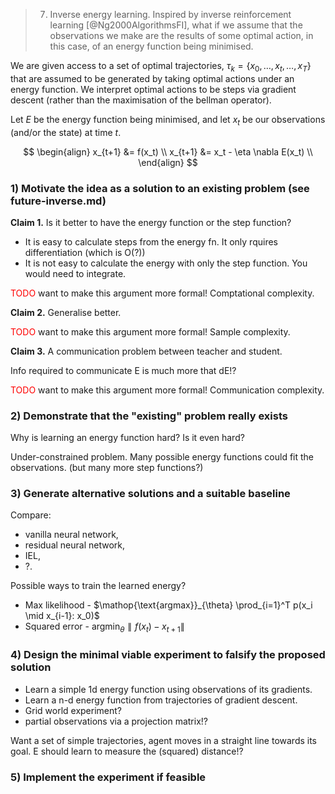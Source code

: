 > 7. Inverse energy learning. Inspired by inverse reinforcement learning [@Ng2000AlgorithmsFI], what if we assume that the observations we make are the results of some optimal action, in this case, of an energy function being minimised.

We are given access to a set of optimal trajectories, $\tau_k = \{x_0, \dots, x_t, \dots, x_T\}$ that are assumed to be generated by taking optimal actions under an energy function. We interpret optimal actions to be steps via gradient descent (rather than the maximisation of the bellman operator).

Let $E$ be the energy function being minimised, and let $x_t$ be our observations (and/or the state) at time $t$.

$$
\begin{align}
x_{t+1} &= f(x_t) \\
x_{t+1} &= x_t - \eta \nabla E(x_t) \\
\end{align}
$$

### 1) Motivate the idea as a solution to an existing problem (see future-inverse.md)

__Claim 1.__ Is it better to have the energy function or the step function?

- It is easy to calculate steps from the energy fn. It only rquires differentiation (which is O(?))
- It is not easy to calculate the energy with only the step function. You would need to integrate.

<font color='red'>TODO</font> want to make this argument more formal! Comptational complexity.

__Claim 2.__ Generalise better.

<font color='red'>TODO</font> want to make this argument more formal! Sample complexity.

__Claim 3.__ A communication problem between teacher and student.

Info required to communicate E is much more that dE!?

<font color='red'>TODO</font> want to make this argument more formal! Communication complexity.

### 2) Demonstrate that the "existing" problem really exists

Why is learning an energy function hard? Is it even hard?

Under-constrained problem. Many possible energy functions could fit the observations. (but many more step functions?)

### 3) Generate alternative solutions and a suitable baseline

Compare:

- vanilla neural network,
- residual neural network,
- IEL,
- ?.

Possible ways to train the learned energy?

- Max likelihood - $\mathop{\text{argmax}}_{\theta} \prod_{i=1}^T p(x_i \mid x_{i-1}: x_0)$
- Squared error - $\mathop{\text{argmin}}_{\theta} \parallel f(x_t) - x_{t+1} \parallel$

### 4) Design the minimal viable experiment to falsify the proposed solution

- Learn a simple 1d energy function using observations of its gradients.
- Learn a n-d energy function from trajectories of gradient descent.
- Grid world experiment?
- partial observations via a projection matrix!?

Want a set of simple trajectories, agent moves in a straight line towards its goal. E should learn to measure the (squared) distance!?

### 5) Implement the experiment if feasible
